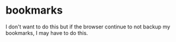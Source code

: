 # bookmarks
I don't want to do this but if the browser continue to not backup my bookmarks, I may have to do this.  
